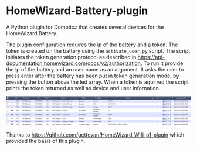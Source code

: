 # HomeWizard-Battery-plugin
A Python plugin for Domoticz that creates several devices for the HomeWizard Battery.  

The plugin configuration requires the ip of the battery and a token.
The token is created on the battery using the `activate_user.py` script. 
The script initiates the token generation protocol as described in https://api-documentation.homewizard.com/docs/v2/authorization.
To run it provide the ip of the battery and an user name as an argument. 
It asks the user to press enter after the battery has been put in token generation mode, by pressing the button above the led array.
When a token is aquirred the script prints the token returned as well as device and user infornation.

![Devices](devices.png)

Thanks to https://github.com/gettevan/HomeWizard-Wifi-p1-plugin which provided the basis of this plugin.

